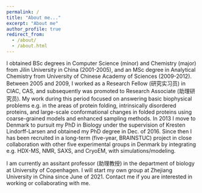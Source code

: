 ```yaml
---
permalink: /
title: "About me..."
excerpt: "About me"
author_profile: true
redirect_from: 
  - /about/
  - /about.html
---
```


I obtained BSc degrees in Computer Science (minor) and Chemistry (major) from Jilin University in China (2001-2005), and an MSc degree in Analytical Chemistry from University of Chinese Academy of Sciences (2009-2012). Between 2005 and 2009, I worked as a Research Fellow (研究实习员) in CIAC, CAS, and subsequently was promoted to Research Associate (助理研究员). My work during this period focused on answering basic biophysical problems e.g. in the areas of protein folding, intrinsically disordered proteins, and large-scale conformational changes in folded proteins using coarse-grained models and enhanced sampling methods. In 2013 I move to Denmark to pursuit my PhD in Biology under the supervision of Kresten Lindorff-Larsen and obtained my PhD degree in Dec. of 2016. Since then I has been recruited in a long-term (five-year, BRAINSTUC) project in close collaboration with other five experimental groups in Denmark by integrating e.g. HDX-MS, NMR, SAXS, and CryoEM, with simulations/modeling. 

I am currently an assitant professor (助理教授) in the department of biology at University of Copenhagen. I will start my own group at Zhejiang University in China since June of 2021. Contact me if you are interested in working or collaborating with me.
